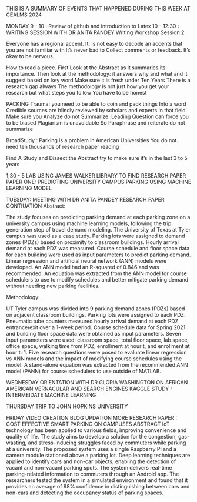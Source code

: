 THIS IS A SUMMARY OF EVENTS THAT HAPPENED DURING THIS WEEK AT CEALMS 2024


MONDAY 
9 - 10 : Review of github and introduction to Latex
10 - 12:30 : WRITING SESSION WITH DR ANITA PANDEY
Writing Workshop  Session 2

Everyone has a regional accent. 
It. Is not easy to decode an accents that you are not familiar with
It’s never bad to Collect comments or  feedback.
It’s okay to be nervous.

How to read a piece.
First Look at the Abstract as it summaries its importance.
Then look at the methodology: it answers why and what and it suggest based on key word
Make sure it is fresh under Ten Years
There is a research gap always
The methodology is not just how you  get your research but what steps you follow
You have to be honest

PACKING Trauma: you need to be able to coin and pack things Into a word
Credible sources are blindly reviewed by scholars and experts in that field
Make sure you Analyze do not Summarize.
Leading Question can force you to be biased
Plagiarism is unavoidable 
So Paraphrase and reiterate do not summarize

BroadStudy : Parking is a problem in American Universities
You do not. need ten thousands of research paper reading


Find A Study and Dissect the Abstract try to make  sure it’s in the last 3 to 5 years

1;30 - 5 LAB
USING JAMES WALKER LIBRARY TO FIND RESEARCH PAPER
PAPER ONE: PREDICTING UNIVERSITY CAMPUS PARKING USING MACHINE LEARNING MODEL

TUESDAY:
MEETING WITH DR ANITA PANDEY
RESEARCH PAPER CONTIUATION 
Abstract:

The study focuses on predicting parking demand at each parking zone on a university campus using machine learning models, following the trip generation step of travel demand modeling.
The University of Texas at Tyler campus was used as a case study.
Parking lots were assigned to demand zones (PDZs) based on proximity to classroom buildings. Hourly arrival demand at each PDZ was measured.
Course schedule and floor space data for each building were used as input parameters to predict parking demand.
Linear regression and artificial neural network (ANN) models were developed. An ANN model had an R-squared of 0.846 and was recommended.
An equation was extracted from the ANN model for course schedulers to use to modify schedules and better mitigate parking demand without needing new parking facilities.

Methodology:

UT Tyler campus was divided into 9 parking demand zones (PDZs) based on adjacent classroom buildings. Parking lots were assigned to each PDZ.
Pneumatic tube counters measured hourly arrival demand at each PDZ entrance/exit over a 1-week period.
Course schedule data for Spring 2021 and building floor space data were obtained as input parameters.
Seven input parameters were used: classroom space, total floor space, lab space, office space, walking time from PDZ, enrollment at hour t, and enrollment at hour t+1.
Five research questions were posed to evaluate linear regression vs ANN models and the impact of modifying course schedules using the model.
A stand-alone equation was extracted from the recommended ANN model (PANN) for course schedulers to use outside of MATLAB.

WEDNESDAY
ORIENTATION WITH DR GLORIA WASHINGTON ON AFRICAN AMERICAN VERNACULAR AND SEARCH ENGINES
KAGGLE STUDY : INTERMEIDATE MACHINE LEARNING

THURSDAY
TRIP TO JOHN HOPKINS UNIVERSITY

FRIDAY
VIDEO CREATION
BLOG UPDATION
MORE RESEARCH PAPER : COST EFFECTIVE SMART PARKING ON CAMPUSES
ABSTRACT
IoT technology has been applied to various fields, improving convenience and quality of life.
The study aims to develop a solution for the congestion, gas-wasting, and stress-inducing struggles faced by commuters while parking at a university.
The proposed system uses a single Raspberry Pi and a camera module stationed above a parking lot.
Deep learning techniques are applied to identify cars and non-car objects, enabling the detection of vacant and non-vacant parking spots.
The system delivers real-time parking-related information to commuters through an Android app.
The researchers tested the system in a simulated environment and found that it provides an average of 98% confidence in distinguishing between cars and non-cars and detecting the occupancy status of parking spaces.











